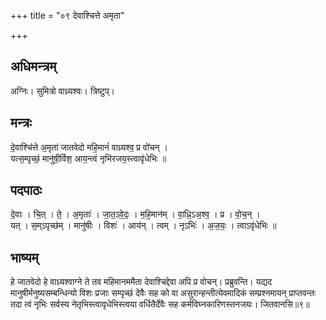 +++
title = "०९ देवाश्चित्ते अमृता"

+++
## अधिमन्त्रम्
अग्निः। सुमित्रो वाध्र्यश्वः। त्रिष्टुप्।

## मन्त्रः
दे॒वाश्चि॑त्ते अ॒मृता॑ जातवेदो महि॒मानं॑ वाध्र्यश्व॒ प्र वो॑चन् ।  
यत्स॒म्पृच्छं॒ मानु॑षी॒र्विश॒ आय॒न्त्वं नृभि॑रजय॒स्त्वावृ॑धेभिः ॥

## पदपाठः
दे॒वाः । चि॒त् । ते॒ । अ॒मृताः॑ । जा॒त॒ऽवे॒दः॒ । म॒हि॒मान॑म् । वा॒ध्रि॒ऽअ॒श्व॒ । प्र । वो॒च॒न् ।  
यत् । स॒म्ऽपृच्छ॑म् । मानु॑षीः । विशः॑ । आय॑न् । त्वम् । नृऽभिः॑ । अ॒ज॒यः॒ । त्वाऽवृ॑धेभिः ॥

## भाष्यम्
हे जातवेदो हे वाध्र्यश्वाग्ने ते तव महिमानममैता देवाश्चिद्देवा अपि प्र वोचन्। प्रब्रुवन्ति। यद्यद मानुषीर्मनुष्यसम्बन्धिन्यो विशः प्रजाः सम्पृच्छं देवैः सह को वा असुरान्हन्तीत्येवमादिकं सम्प्रश्नमायन् प्राप्तवन्तः तदा त्वं नृभिः सर्वस्य नेतृभिस्त्वावृधेभिस्त्वया वर्धितैर्देवैः सह कर्मविघ्नकारिणस्तनजयः। जितवानसि॥९॥